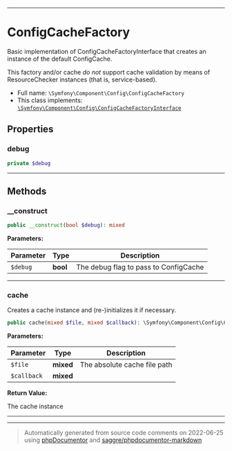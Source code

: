 ***

# ConfigCacheFactory

Basic implementation of ConfigCacheFactoryInterface that
creates an instance of the default ConfigCache.

This factory and/or cache <em>do not</em> support cache validation
by means of ResourceChecker instances (that is, service-based).

* Full name: `\Symfony\Component\Config\ConfigCacheFactory`
* This class implements:
[`\Symfony\Component\Config\ConfigCacheFactoryInterface`](./ConfigCacheFactoryInterface.md)



## Properties


### debug



```php
private $debug
```






***

## Methods


### __construct



```php
public __construct(bool $debug): mixed
```








**Parameters:**

| Parameter | Type | Description |
|-----------|------|-------------|
| `$debug` | **bool** | The debug flag to pass to ConfigCache |




***

### cache

Creates a cache instance and (re-)initializes it if necessary.

```php
public cache(mixed $file, mixed $callback): \Symfony\Component\Config\ConfigCacheInterface
```








**Parameters:**

| Parameter | Type | Description |
|-----------|------|-------------|
| `$file` | **mixed** | The absolute cache file path |
| `$callback` | **mixed** |  |


**Return Value:**

The cache instance



***


***
> Automatically generated from source code comments on 2022-06-25 using [phpDocumentor](http://www.phpdoc.org/) and [saggre/phpdocumentor-markdown](https://github.com/Saggre/phpDocumentor-markdown)
